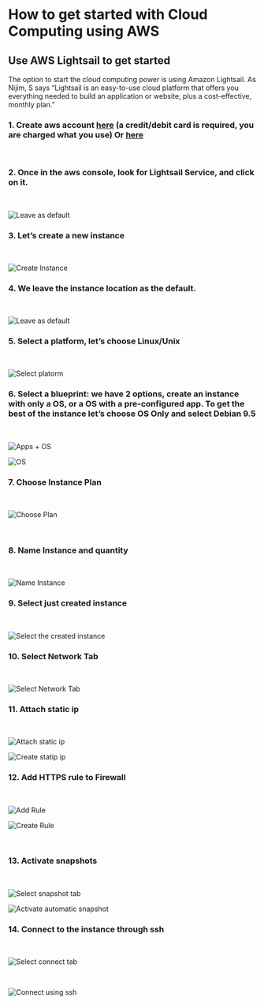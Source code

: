 # How to get started with Cloud Computing using AWS


## Use AWS Lightsail to get started 
The option to start the cloud computing power is using Amazon Lightsail. As Nijim, S says “Lightsail is an easy-to-use cloud platform that offers you everything needed to build an application or website, plus a cost-effective, monthly plan.”

### 1. Create aws account [here](https://portal.aws.amazon.com/billing/signup#/start) (a credit/debit card is required, you are charged what you use) Or [here](https://aws.amazon.com/)
<br />

### 2. Once in the aws console, look for **Lightsail** Service, and click on it.
<br />

![Leave as default](lightsail.png) 
<br />

### 3. Let’s create a new instance
<br />

![Create Instance](1_create_instance.png)
<br />

### 4.  We leave the instance location as the default. 
<br />

![Leave as default](2_leave_as_default.png) 
<br />

### 5.  Select a platform, let’s choose Linux/Unix
<br />

![Select platorm](3_os.png)
<br />

### 6.  Select a blueprint: we have 2 options, create an instance with only a OS, or a OS with a pre-configured app. To get the best of the instance let’s choose OS Only and select Debian 9.5
<br />

![Apps + OS](4_appos.png)
<br />

![OS](5_os.png)
<br />

### 7.  Choose Instance Plan
<br />

![Choose Plan](6_choose_plan.png)

<br />

### 8.  Name Instance and quantity
<br />

![Name Instance](7_Name_Instance.png)
<br />

### 9.  Select just created instance
<br />  

![Select the created instance](8_selec_just_created_instance.png)
<br />

### 10. Select Network Tab
<br />

![Select Network Tab](9_select_network_tab.png)
<br />

### 11. Attach static ip
<br />

![Attach static ip](10_attach_static_ip.png)
<br />

![Create statip ip](11_create_static_ip.png)
<br />

### 12. Add HTTPS rule to Firewall
<br />

![Add Rule](12_add_rule.png)
<br />

![Create Rule](13_create_rule.png)

<br />

### 13. Activate snapshots
<br />

![Select snapshot tab](14_select_snapshot_tab.png)
<br />

![Activate automatic snapshot](15_activate_snapshot.png)
<br />

### 14. Connect to the instance through ssh

<br />

![Select connect tab](16_select_connect_tab.png)

<br />

![Connect using ssh](17_connect_using_ssh.png)

<br />
